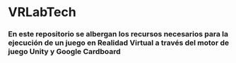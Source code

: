 # VRLabTech
### En este repositorio se albergan los recursos necesarios para la ejecución de un juego en Realidad Virtual a través del motor de juego Unity y Google Cardboard
